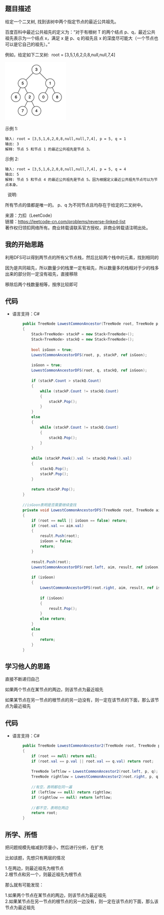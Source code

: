 ## 题目描述

给定一个二叉树, 找到该树中两个指定节点的最近公共祖先。

百度百科中最近公共祖先的定义为：“对于有根树 T 的两个结点 p、q，最近公共祖先表示为一个结点 x，满足 x 是 p、q 的祖先且 x 的深度尽可能大（一个节点也可以是它自己的祖先）。”

例如，给定如下二叉树:  root = [3,5,1,6,2,0,8,null,null,7,4]

![binarytree.png](https://github.com/zwtop6/LeetCode-Learning/blob/master/Images/binarytree.png)

示例 1:
```
输入: root = [3,5,1,6,2,0,8,null,null,7,4], p = 5, q = 1
输出: 3
解释: 节点 5 和节点 1 的最近公共祖先是节点 3。
```

示例 2:
```
输入: root = [3,5,1,6,2,0,8,null,null,7,4], p = 5, q = 4
输出: 5
解释: 节点 5 和节点 4 的最近公共祖先是节点 5。因为根据定义最近公共祖先节点可以为节点本身。
```
 
说明:

所有节点的值都是唯一的。
p、q 为不同节点且均存在于给定的二叉树中。

来源：力扣（LeetCode）  
链接：https://leetcode-cn.com/problems/reverse-linked-list  
著作权归领扣网络所有。商业转载请联系官方授权，非商业转载请注明出处。

## 我的开始思路

利用DFS可以得到两节点的所有父节点栈，然后比较两个栈中的元素，找到相同的

因为是共同祖先，所以数量少的栈里一定有祖先，所以数量多的栈相对于少的栈多出来的部分则一定没有祖先，直接移除

移除后两个栈数量相等，按序比较即可

## 代码

- 语言支持：C#

```C#
        public TreeNode LowestCommonAncestor(TreeNode root, TreeNode p, TreeNode q)
        {
            Stack<TreeNode> stackP = new Stack<TreeNode>();
            Stack<TreeNode> stackQ = new Stack<TreeNode>();

            bool isGoon = true;
            LowestCommonAncestorDFS(root, p, stackP, ref isGoon);

            isGoon = true;
            LowestCommonAncestorDFS(root, q, stackQ, ref isGoon);

            if (stackP.Count > stackQ.Count)
            {
                while (stackP.Count != stackQ.Count)
                {
                    stackP.Pop();
                }
            }
            else
            {
                while (stackP.Count != stackQ.Count)
                {
                    stackQ.Pop();
                }
            }

            while (stackP.Peek().val != stackQ.Peek().val)
            {
                stackQ.Pop();
                stackP.Pop();
            }

            return stackP.Pop();
        }
        
        //isGoon表明是否需要继续查找
        private void LowestCommonAncestorDFS(TreeNode root, TreeNode aim, Stack<TreeNode> result, ref bool isGoon)
        {
            if (root == null || isGoon == false) return;
            if (root.val == aim.val)
            {
                result.Push(root);
                isGoon = false;
                return;
            }

            result.Push(root);
            LowestCommonAncestorDFS(root.left, aim, result, ref isGoon);

            if (isGoon)
            {
                LowestCommonAncestorDFS(root.right, aim, result, ref isGoon);

                if (isGoon)
                {
                    result.Pop();
                }
                else return;
            }
            else
            {
                return;
            }
        }
```

## 学习他人的思路

直接不断递归自己

如果两个节点在某节点的两边，则该节点为最近祖先

如果某节点在另一节点的根节点的另一边没有，则一定在该节点的下面，那么该节点为最近祖先

## 代码

- 语言支持：C#

```C#
        public TreeNode LowestCommonAncestor2(TreeNode root, TreeNode p, TreeNode q)
        {
            if (root == null) return null;
            if (root.val == p.val || root.val == q.val) return root;

            TreeNode leftlow = LowestCommonAncestor2(root.left, p, q);
            TreeNode rightlow = LowestCommonAncestor2(root.right, p, q);
            
            //有空，表明都在同一遍
            if (leftlow == null) return rightlow;
            if (rightlow == null) return leftlow;
            
            //都不空，表明在两边
            return root;
        }
```

## 所学、所悟

把问题规模先缩减到尽量小，然后进行分析，在扩充

比如该题，先想只有两层的情况

1.在两边，则最近祖先为根节点  
2.根节点和另一个，则最近祖先为根节点  

那么就有可能发现：

1.如果两个节点在某节点的两边，则该节点为最近祖先  
2.如果某节点在另一节点的根节点的另一边没有，则一定在该节点的下面，那么该节点为最近祖先
